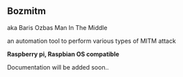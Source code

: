 ## Bozmitm

aka Baris Ozbas Man In The Middle

an automation tool to perform various types of MITM attack

**Raspberry pi, Raspbian OS compatible**


Documentation will be added soon..
